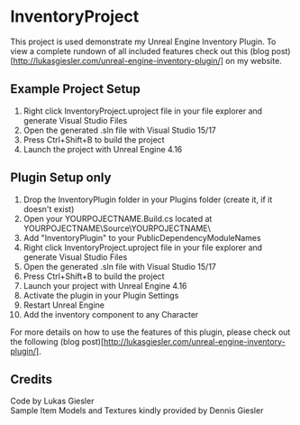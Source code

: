 # InventoryProject
This project is used demonstrate my Unreal Engine Inventory Plugin. To view a complete rundown of all included features check out this (blog post)[http://lukasgiesler.com/unreal-engine-inventory-plugin/] on my website.

## Example Project Setup
1. Right click InventoryProject.uproject file in your file explorer and generate Visual Studio Files
2. Open the generated .sln file with Visual Studio 15/17
3. Press Ctrl+Shift+B to build the project
4. Launch the project with Unreal Engine 4.16

## Plugin Setup only
1. Drop the InventoryPlugin folder in your Plugins folder (create it, if it doesn't exist)
2. Open your YOURPOJECTNAME.Build.cs located at YOURPOJECTNAME\Source\YOURPOJECTNAME\
3. Add "InventoryPlugin" to your PublicDependencyModuleNames
4. Right click InventoryProject.uproject file in your file explorer and generate Visual Studio Files
5. Open the generated .sln file with Visual Studio 15/17
6. Press Ctrl+Shift+B to build the project
7. Launch your project with Unreal Engine 4.16
8. Activate the plugin in your Plugin Settings
9. Restart Unreal Engine
10. Add the inventory component to any Character

For more details on how to use the features of this plugin, please check out the following (blog post)[http://lukasgiesler.com/unreal-engine-inventory-plugin/].

## Credits
Code by Lukas Giesler  
Sample Item Models and Textures kindly provided by Dennis Giesler
